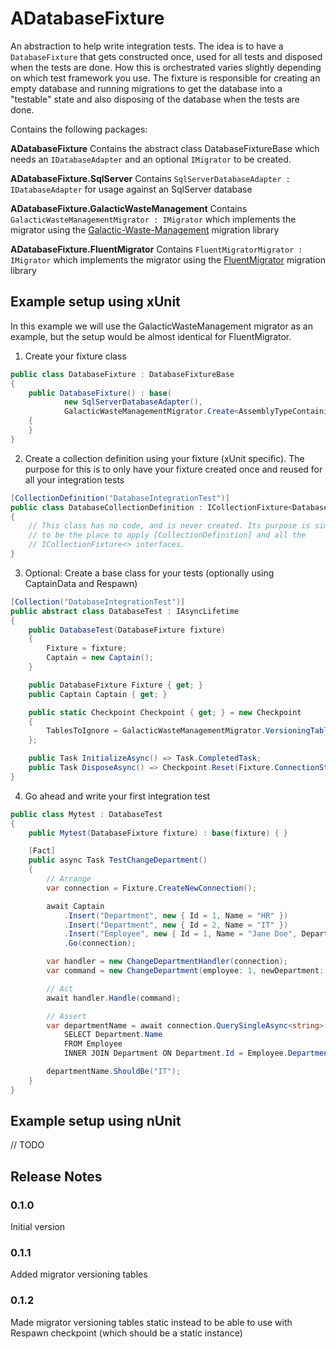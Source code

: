 ﻿# ADatabaseFixture
An abstraction to help write integration tests. The idea is to have a `DatabaseFixture` that gets constructed once, used for all tests and disposed when the tests are done. How this is orchestrated varies slightly depending on which test framework you use. The fixture is responsible for creating an empty database and running migrations to get the database into a "testable" state and also disposing of the database when the tests are done.

Contains the following packages:

**ADatabaseFixture**
Contains the abstract class DatabaseFixtureBase which needs an `IDatabaseAdapter` and an optional `IMigrator` to be created.

**ADatabaseFixture.SqlServer**
Contains `SqlServerDatabaseAdapter : IDatabaseAdapter` for usage against an SqlServer database

**ADatabaseFixture.GalacticWasteManagement**
Contains `GalacticWasteManagementMigrator : IMigrator` which implements the migrator using the [Galactic-Waste-Management](https://github.com/mattiasnordqvist/Galactic-Waste-Management) migration library

**ADatabaseFixture.FluentMigrator**
Contains `FluentMigratorMigrator : IMigrator` which implements the migrator using the [FluentMigrator](https://fluentmigrator.github.io/) migration library

## Example setup using xUnit
In this example we will use the GalacticWasteManagement migrator as an example, but the setup would be almost identical for FluentMigrator.

1. Create your fixture class
```csharp
public class DatabaseFixture : DatabaseFixtureBase
{
    public DatabaseFixture() : base(
            new SqlServerDatabaseAdapter(), 
            GalacticWasteManagementMigrator.Create<AssemblyTypeContainingMigration>())
    {
    }
}
```

2. Create a collection definition using your fixture (xUnit specific). The purpose for this is to only have your fixture created once and reused for all your integration tests

```csharp
[CollectionDefinition("DatabaseIntegrationTest")]
public class DatabaseCollectionDefinition : ICollectionFixture<DatabaseFixture>
{
    // This class has no code, and is never created. Its purpose is simply
    // to be the place to apply [CollectionDefinition] and all the
    // ICollectionFixture<> interfaces.
}
```

3. Optional: Create a base class for your tests (optionally using CaptainData and Respawn)
```csharp
[Collection("DatabaseIntegrationTest")]
public abstract class DatabaseTest : IAsyncLifetime
{
    public DatabaseTest(DatabaseFixture fixture)
    {
        Fixture = fixture;
        Captain = new Captain();
    }

    public DatabaseFixture Fixture { get; }
    public Captain Captain { get; }

    public static Checkpoint Checkpoint { get; } = new Checkpoint
    {
        TablesToIgnore = GalacticWasteManagementMigrator.VersioningTables,
    };

    public Task InitializeAsync() => Task.CompletedTask;
    public Task DisposeAsync() => Checkpoint.Reset(Fixture.ConnectionString);
}
```

4. Go ahead and write your first integration test
```csharp
public class Mytest : DatabaseTest
{
    public Mytest(DatabaseFixture fixture) : base(fixture) { }

    [Fact]
    public async Task TestChangeDepartment()
    {
        // Arrange
        var connection = Fixture.CreateNewConnection();

        await Captain
            .Insert("Department", new { Id = 1, Name = "HR" })
            .Insert("Department", new { Id = 2, Name = "IT" })
            .Insert("Employee", new { Id = 1, Name = "Jane Doe", DepartmentId = 1 })
            .Go(connection);

        var handler = new ChangeDepartmentHandler(connection);
        var command = new ChangeDepartment(employee: 1, newDepartment: 2);

        // Act
        await handler.Handle(command);

        // Assert
        var departmentName = await connection.QuerySingleAsync<string>(@"
            SELECT Department.Name
            FROM Employee
            INNER JOIN Department ON Department.Id = Employee.DepartmentId");

        departmentName.ShouldBe("IT");
    }
}
```

## Example setup using nUnit
// TODO

## Release Notes

### 0.1.0
Initial version

### 0.1.1
Added migrator versioning tables

### 0.1.2
Made migrator versioning tables static instead to be able to use with Respawn checkpoint (which should be a static instance)